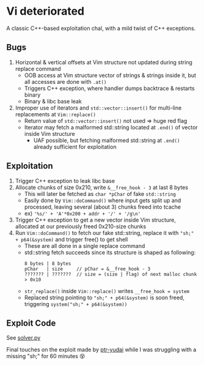# Vi deteriorated

A classic C++-based exploitation chal, with a mild twist of C++ exceptions.

## Bugs

1. Horizontal & vertical offsets at Vim structure not updated during string replace command
   - OOB access at Vim structure vector of strings & strings inside it, but all accesses are done with `.at()`
   - Triggers C++ exception, where handler dumps backtrace & restarts binary
   - Binary & libc base leak
1. Improper use of iterators and `std::vector::insert()` for multi-line replacements at `Vim::replace()`
   - Return value of `std::vector::insert()` not used => huge red flag
   - Iterator may fetch a malformed std::string located at `.end()` of vector inside Vim structure
     - UAF possible, but fetching malformed std::string at `.end()` already sufficient for exploitation

## Exploitation

1. Trigger C++ exception to leak libc base
2. Allocate chunks of size 0x210, write `&__free_hook - 3` at last 8 bytes
   - This will later be fetched as `char *pChar` of fake `std::string`
   - Easily done by `Vim::doCommand()` where input gets split up and processed, leaving several (about 3) chunks freed into tcache
   - ex) `'%s/' + 'A'*0x200 + addr + '/' + '/g\n'`
3. Trigger C++ exception to get a new vector inside Vim structure, allocated at our previously freed 0x210-size chunks
4. Run `Vim::doCommand()` to fetch our fake std::string, replace it with `"sh;" + p64(&system)` and trigger free() to get shell
   - These are all done in a single replace command
   - std::string fetch succeeds since its structure is shaped as following:
     ```
     8 bytes | 8 bytes
     pChar   | size     // pChar = &__free_hook - 3
     ??????? | ???????  // size = (size | flag) of next malloc chunk > 0x10
     ```
   - `str_replace()` inside `Vim::replace()` writes `__free_hook = system`
   - Replaced string pointing to `"sh;" + p64(&system)` is soon freed, triggering `system("sh;" + p64(&system))`

## Exploit Code

See [solver.py](solver.py)

Final touches on the exploit made by [ptr-yudai](https://twitter.com/ptrYudai) while I was struggling with a missing "sh;" for 60 minutes 😵‍